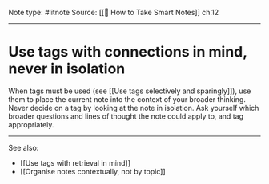 Note type: #litnote
Source: [[📖 How to Take Smart Notes]] ch.12

---
# Use tags with connections in mind, never in isolation
When tags must be used (see [[Use tags selectively and sparingly]]), use them to place the current note into the context of your broader thinking. Never decide on a tag by looking at the note in isolation. Ask yourself which broader questions and lines of thought the note could apply to, and tag appropriately.

---
See also:
- [[Use tags with retrieval in mind]]
- [[Organise notes contextually, not by topic]]